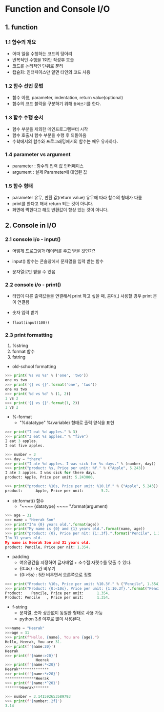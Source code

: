 # Function and Console I/O

## 1. function

### 1.1 함수의 개요

- 어떠 일을 수행하는 코드의 덩어리
- 반복적인 수행을 1회만 작성후 호출
- 코드를 논리적인 단위로 분리
- 캡슐화: 인터페이스만 알면 타인의 코드 사용

### 1.2 함수 선언 문법

- 함수 이름, parameter, indentation, return value(optional)
- 함수의 코드 블락을 구분하기 위해 `들여쓰기`를 한다.

### 1.3 함수 수행 순서

- 함수 부분을 제외한 메인프로그램부터 시작
- 함수 호출시 함수 부분을 수행 후 되돌아옴
- 수학에서의 함수와 프로그래밍에서의 함수는 매우 유사하다.


### 1.4 parameter vs argument

- parameter : 함수의 입력 값 인터페이스
- argument : 실제 Parameter에 대입된 값

### 1.5 함수 형태

- parameter 유무, 반환 값(return value) 유무에 따라 함수의 형태가 다름
- print를 한다고 해서 return 되는 것이 아니다.
- 화면에 찍힌다고 해도 반환값이 항상 있는 것이 아니다.



## 2. Console in I/O

### 2.1 console i/o - input()

- 어떻게 프로그램과 데이터를 주고 받을 것인가?

- input() 함수는 콘솔창에서 문자열을 입력 받는 함수
- 문자열로만 받을 수 있음

### 2.2 console i/o - print()

- 타입이 다른 출력값들을 연결해서 print 하고 싶을 때, 콤마(,) 사용할 경우 print 문이 연결됨

- 숫자 입력 받기
- `float(input(100))`

### 2.3 print formatting

1. %string
2. format 함수
3. fstring

- old-school formatting
```python
>>> print('%s vs %s' % ('one', 'two'))
one vs two
>>> print('{} vs {}'.format('one', 'two'))
one vs two
>>> print('%d vs %d' % (1, 2))
1 vs 2
>>> print('{} vs {}'.format(1, 2))
1 vs 2
```

- %-format
  - "%datatype" %(variable) 형태로 출력 양식을 표현

```python
>>> print("I eat %d apples." % 3)
>>> print("I eat %s apples." % "five")
I eat 3 apples.
I eat five apples.

>>> number = 3
>>> day = "there"
>>> print("I ate %d apples. I was sick for %s days." % (number, day))
>>> print("product: %s, Price per unit: %f." % ("Apple", 5.243))
I ate 3 apples. I was sick for there days.
product: Apple, Price per unit: 5.243000.

>>> print("product: %10s, Price per unit: %10.1f." % ("Apple", 5.243))
product:      Apple, Price per unit:        5.2.
```

- str.format() 함수
  - "~~~~ {datatype} ~~~~ ".format(argument)

```python
>>> age = 31
>>> name = "Heerak Son"
>>> print("I'm {0} years old.".format(age))
>>> print("My name is {0} and {1} years old.".format(name, age))
>>> print("product: {0}, Price per nit: {1:.3f}.".format("Pencile", 1.354))
I'm 31 years old.
My name is Heerak Son and 31 years old.
product: Pencile, Price per nit: 1.354.
```

- padding
  - 여유공간을 지정하여 글자배열 + 소수점 자릿수를 맞출 수 있다.
  - {0:4s} : 5칸 비우기
  - {0:>5s} : 5칸 비우면서 오른쪽으로 정렬

```python
>>> print("Product: %10s, Price per unit: %10.3f." % ("Pencile", 1.354))
>>> print("Product: {0:<10s}, Price per unit: {1:10.3f}.".format("Pencile", 1.354))
Product:    Pencile, Price per unit:      1.354.
Product: Pencile   , Price per unit:      1.354.
```

- f-string
  - 문자열, 숫자 상관없이 동일한 형태로 사용 가능
  - python 3.6 이후로 많이 사용된다.

```python
>>>name = "Heerak"
>>>age = 31
>>> print(f"Hello, {name}, You are {age}.")
Hello, Heerak, You are 31.
>>> print(f'{name:20}')
Heerak              
>>> print(f'{name:>20}')
              Heerak
>>> print(f'{name:*<20}')
Heerak**************
>>> print(f'{name:*>20}')
**************Heerak
>>> print(f'{name:*^20}')
*******Heerak*******
 
>>> number = 3.141592653589793
>>> print(f'{number:.2f}')
3.14
